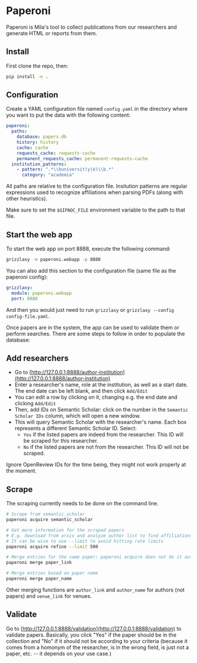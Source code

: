 
# Paperoni

Paperoni is Mila's tool to collect publications from our researchers and generate HTML or reports from them.


## Install

First clone the repo, then:

```bash
pip install -e .
```

## Configuration

Create a YAML configuration file named `config.yaml` in the directory where you want to put the data with the following content:

```yaml
paperoni:
  paths:
    database: papers.db
    history: history
    cache: cache
    requests_cache: requests-cache
    permanent_requests_cache: permanent-requests-cache
  institution_patterns:
    - pattern: ".*\\buniversit(y|é)\\b.*"
      category: "academia"
```

All paths are relative to the configuration file. Insitution patterns are regular expressions used to recognize affiliations when parsing PDFs (along with other heuristics).

Make sure to set the `$GIFNOC_FILE` environment variable to the path to that file.


## Start the web app

To start the web app on port 8888, execute the following command:

```bash
grizzlaxy -m paperoni.webapp -p 8888
```

You can also add this section to the configuration file (same file as the paperoni config):

```yaml
grizzlaxy:
  module: paperoni.webapp
  port: 8888
```

And then you would just need to run `grizzlaxy` or `grizzlaxy --config config-file.yaml`.

Once papers are in the system, the app can be used to validate them or perform searches. There are some steps to follow in order to populate the database:


## Add researchers

* Go to [http://127.0.0.1:8888/author-institution](http://127.0.0.1:8888/author-institution)
* Enter a researcher's name, role at the institution, as well as a start date. The end date can be left blank, and then click `Add/Edit`
* You can edit a row by clicking on it, changing e.g. the end date and clicking `Add/Edit`
* Then, add IDs on Semantic Scholar: click on the number in the `Semantic Scholar IDs` column, which will open a new window.
* This will query Semantic Scholar with the researcher's name. Each box represents a different Semantic Scholar ID. Select:
  * `Yes` if the listed papers are indeed from the researcher. This ID will be scraped for this researcher.
  * `No` if the listed papers are not from the researcher. This ID will not be scraped.

Ignore OpenReview IDs for the time being, they might not work properly at the moment.


## Scrape

The scraping currently needs to be done on the command line.

```bash
# Scrape from semantic_scholar
paperoni acquire semantic_scholar

# Get more information for the scraped papers
# E.g. download from arxiv and analyze author list to find affiliations
# It can be wise to use --limit to avoid hitting rate limits
paperoni acquire refine --limit 500

# Merge entries for the same paper; paperoni acquire does not do it automatically
paperoni merge paper_link

# Merge entries based on paper name
paperoni merge paper_name
```

Other merging functions are `author_link` and `author_name` for authors (not papers) and `venue_link` for venues.


## Validate

Go to [http://127.0.0.1:8888/validation](http://127.0.0.1:8888/validation) to validate papers. Basically, you click "Yes" if the paper should be in the collection and "No" if it should not be according to your criteria (because it comes from a homonym of the researcher, is in the wrong field, is just not a paper, etc. -- it depends on your use case.)
